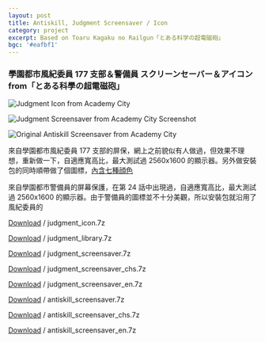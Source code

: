 ```yaml
---
layout: post
title: Antiskill, Judgment Screensaver / Icon
category: project
excerpt: Based on Toaru Kagaku no Railgun「とある科学の超電磁砲」
bgc: '#eafbf1'
---
```


<h3>學園都市風紀委員 177 支部＆警備員 スクリーンセーバー＆アイコン from「とある科學の超電磁砲」</h3>

<p><img src="{{ site.file }}/judgment-screensaver-icon-from-academy-city-00.png" alt="Judgment Icon from Academy City" class="no-border"></p>

<p><img src="{{ site.file }}/judgment-screensaver-icon-from-academy-city-02.png" alt="Judgment Screensaver from Academy City Screenshot"></p>

<p><img src="{{ site.file }}/antiskill-screensaver-from-academy-city-02.jpg" alt="Original Antiskill Screensaver from Academy City"></p>

<p>來自學園都市風紀委員 177 支部的屏保，網上之前貌似有人做過，但效果不理想，重新做一下，自適應寬高比，最大測試過 2560x1600 的顯示器。另外做安裝包的同時順帶做了個圖標，<a href="{{ site.file }}/judgment-screensaver-icon-from-academy-city-01.png">內含七種顔色</a></p>

<p>來自學園都市警備員的屏幕保護，在第 24 話中出現過，自適應寬高比，最大測試過 2560x1600 的顯示器。由于警備員的圖標並不十分美觀，所以安裝包就沿用了風紀委員的</p>
<p class=download><a href="{{ site.file }}/download/judgment_icon.7z">Download</a> / judgment_icon.7z</p>
<p class=download><a href="{{ site.file }}/download/judgment_library.7z">Download</a> / judgment_library.7z</p>
<p class=download><a href="{{ site.file }}/download/judgment_screensaver.7z">Download</a> / judgment_screensaver.7z</p>
<p class=download><a href="{{ site.file }}/download/judgment_screensaver_chs.7z">Download</a> / judgment_screensaver_chs.7z</p>
<p class=download><a href="{{ site.file }}/download/judgment_screensaver_en.7z">Download</a> / judgment_screensaver_en.7z</p>
<p class=download><a href="{{ site.file }}/download/antiskill_screensaver.7z">Download</a> / antiskill_screensaver.7z</p>
<p class=download><a href="{{ site.file }}/download/antiskill_screensaver_chs.7z">Download</a> / antiskill_screensaver_chs.7z</p>
<p class=download><a href="{{ site.file }}/download/antiskill_screensaver_en.7z">Download</a> / antiskill_screensaver_en.7z</p>
